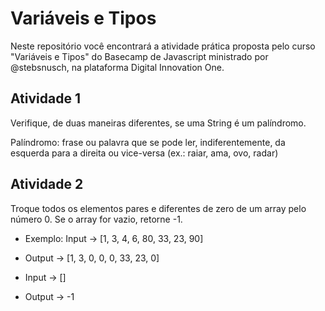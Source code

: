 # Variáveis e Tipos
Neste repositório você encontrará a atividade prática proposta pelo curso "Variáveis e Tipos" do Basecamp de Javascript ministrado por @stebsnusch, na plataforma Digital Innovation One.

## Atividade 1
Verifique, de duas maneiras diferentes, se uma String é um palíndromo.

Palíndromo: frase ou palavra que se pode ler, indiferentemente, da esquerda para a direita ou vice-versa (ex.: raiar, ama, ovo, radar)

## Atividade 2
Troque todos os elementos pares e diferentes de zero de um array pelo número 0. Se o array for vazio, retorne -1.

* Exemplo: Input -> [1, 3, 4, 6, 80, 33, 23, 90]

* Output -> [1, 3, 0, 0, 0, 33, 23, 0]

* Input -> []

* Output -> -1
